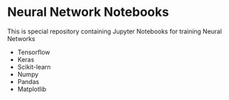 # Neural Network Notebooks
This is special repository containing Jupyter Notebooks for training Neural Networks 

<ul>
  <li>Tensorflow</li>
  <li>Keras</li>
  <li> Scikit-learn </li>
  <li> Numpy </li> 
  <li> Pandas </li> 
  <li> Matplotlib </li> 
 </ul>
